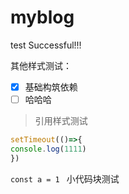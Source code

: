 # myblog
test Successful!!!

其他样式测试：

- [x] 基础构筑依赖
- [ ] 哈哈哈

> 引用样式测试

``` js
setTimeout(()=>{
console.log(1111)
})
```

`const a = 1 ` 小代码块测试

